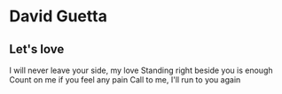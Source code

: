 # David Guetta

## Let's love

I will never leave your side, my love
Standing right beside you is enough
Count on me if you feel any pain
Call to me, I'll run to you again